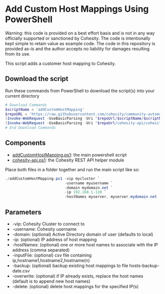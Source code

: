 # Add Custom Host Mappings Using PowerShell

Warning: this code is provided on a best effort basis and is not in any way officially supported or sanctioned by Cohesity. The code is intentionally kept simple to retain value as example code. The code in this repository is provided as-is and the author accepts no liability for damages resulting from its use.

This script adds a customer host mapping to Cohesity.

## Download the script

Run these commands from PowerShell to download the script(s) into your current directory

```powershell
# Download Commands
$scriptName = 'addCustomHostMapping'
$repoURL = 'https://raw.githubusercontent.com/cohesity/community-automation-samples/main/powershell'
(Invoke-WebRequest -UseBasicParsing -Uri "$repoUrl/$scriptName/$scriptName.ps1").content | Out-File "$scriptName.ps1"; (Get-Content "$scriptName.ps1") | Set-Content "$scriptName.ps1"
(Invoke-WebRequest -UseBasicParsing -Uri "$repoUrl/cohesity-api/cohesity-api.ps1").content | Out-File cohesity-api.ps1; (Get-Content cohesity-api.ps1) | Set-Content cohesity-api.ps1
# End Download Commands
```

## Components

* [addCustomHostMapping.ps1](https://raw.githubusercontent.com/cohesity/community-automation-samples/main/powershell/addCustomHostMapping/addCustomHostMapping.ps1): the main powershell script
* [cohesity-api.ps1](https://raw.githubusercontent.com/cohesity/community-automation-samples/main/powershell/cohesity-api/cohesity-api.ps1): the Cohesity REST API helper module

Place both files in a folder together and run the main script like so:

```powershell
./addCustomHostMapping.ps1 -vip mycluster `
                           -username myusername `
                           -domain mydomain.net `
                           -ip 192.168.1.110 `
                           -hostNames myserver, myserver.mydomain.net
```

## Parameters

* -vip: Cohesity Cluster to connect to
* -username: Cohesity username
* -domain: (optional) Active Directory domain of user (defaults to local)
* -ip: (optional) IP address of host mapping
* -hostNames: (optional) one or more host names to associate with the IP address (comma separated)
* -inputFile: (optional) csv file containing ip,hostname1,hostname2,hostname(n)
* -backup: (optional) backup existing host mappings to file hosts-backup-date.csv
* -overwrite: (optional) if IP already exists, replace the host names (default is to append new host names)
* -delete: (optional) delete host mappings for the specified IP(s)

